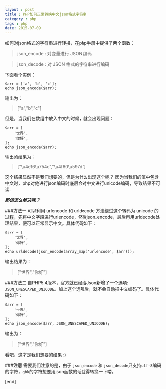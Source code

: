 ```yaml
---
layout : post
title : PHP如何正常转换中文json格式字符串
category : php
tags : php
date: 2015-07-09
---
```

如何对json格式的字符串进行转换，在php手册中提供了两个函数：

> json_encode : 对变量进行 JSON 编码

> json_decode : 对 JSON 格式的字符串进行编码

<!--more-->

下面看个实例：

	$arr = ['a', 'b', 'c'];
	echo json_encode($arr);

输出为：

>["a","b","c"]

但是，当我们在数组中放入中文的时候，就会出现问题：

	$arr = [
    	'世界',
    	'你好',
	];
	echo json_encode($arr);

输出的结果为：

>["\u4e16\u754c","\u4f60\u597d"]

这个结果显然不是我们想要的，但是为什么出现这个呢？
因为当我们的值中包含中文时，php对他进行json编码时底层会对中文进行unicode编码，导致结果不可读.

_**那该怎么解决呢？**_

###方法一
可以利用 urlencode 和 urldecode 方法绕过这个转码为 unicode 的过程，先将中文字段进行urlencode，然后json_encode，最后再用urldecode处理结果，便可以正常显示中文。具体代码如下：

	$arr = [
    	'世界',
    	'你好',
	];
	echo urldecode(json_encode(array_map('urlencode', $arr)));

输出结果为：

>["世界","你好"]

###方法二
自PHP5.4版本，官方就已经给Json新增了一个选项: `JSON_UNESCAPED_UNICODE`。加上这个选项后，就不会自动把中文编码了。具体代码如下：

	$arr = [
    	'世界',
    	'你好',
	];
	echo json_encode($arr, JSON_UNESCAPED_UNICODE);

输出为：
	
>["世界","你好"]

看吧，这才是我们想要的结果 :)

###**注意**
需要我们注意的是，由于 `json_encode` 和 `json_decode`只支持`utf-8`编码的字符，`gbk`的字符想要用json函数的话就得转换一下喽。

[end]